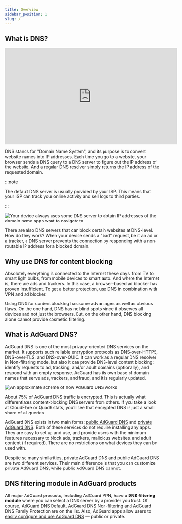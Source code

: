 ```yaml
---
title: Overview
sidebar_position: 1
slug: /
---
```


## What is DNS?

<iframe width="560" height="315" class="youtube-video" src="https://www.youtube-nocookie.com/embed/MSp7Ki03-LI" title="YouTube video player" frameborder="0" allow="accelerometer; autoplay; clipboard-write; encrypted-media; gyroscope; picture-in-picture" allowfullscreen></iframe>

DNS stands for "Domain Name System", and its purpose is to convert website names into IP addresses. Each time you go to a website, your browser sends a DNS query to a DNS server to figure out the IP address of the website. And a regular DNS resolver simply returns the IP address of the requested domain.

:::note

The default DNS server is usually provided by your ISP. This means that your ISP can track your online activity and sell logs to third parties.

:::

![Your device always uses some DNS server to obtain IP addresses of the domain name apps want to navigate to](https://cdn.adtidy.org/content/blog/articles/dns-cbs/scr1.png)

There are also DNS servers that can block certain websites at DNS-level. How do they work? When your device sends a "bad" request, be it an ad or a tracker, a DNS server prevents the connection by responding with a non-routable IP address for a blocked domain.

## Why use DNS for content blocking

Absolutely everything is connected to the Internet these days, from TV to smart light bulbs, from mobile devices to smart auto. And where the Internet is, there are ads and trackers. In this case, a browser-based ad blocker has proven insufficient. To get a better protection, use DNS in combination with VPN and ad blocker.

Using DNS for content blocking has some advantages as well as obvious flaws. On the one hand, DNS has no blind spots since it observes all devices and not just the browsers. But, on the other hand, DNS blocking alone cannot provide cosmetic filtering.

## What is AdGuard DNS?

AdGuard DNS is one of the most privacy-oriented DNS services on the market. It supports such reliable encryption protocols as DNS-over-HTTPS, DNS-over-TLS, and DNS-over-QUIC. It can work as a regular DNS resolver in Non-filtering mode, but also it can provide DNS-level content blocking: identify requests to ad, tracking, and/or adult domains (optionally), and respond with an empty response. AdGuard has its own base of domain names that serve ads, trackers, and fraud, and it is regularly updated.

![An approximate scheme of how AdGuard DNS works](https://cdn.adtidy.org/public/Adguard/Blog/scr2.png)

About 75% of AdGuard DNS traffic is encrypted. This is actually what differentiates content-blocking DNS servers from others. If you take a look at CloudFlare or Quad9 stats, you’ll see that encrypted DNS is just a small share of all queries.

AdGuard DNS exists in two main forms: [public AdGuard DNS](public-dns/overview) and [private AdGuard DNS](private-dns/overview). Both of these services do not require installing any apps. They are easy to set up and use, and provide users with the minimum features necessary to block ads, trackers, malicious websites, and adult content (if required). There are no restrictions on what devices they can be used with.

Despite so many similarities, private AdGuard DNS and public AdGuard DNS are two different services. Their main difference is that you can customize private AdGuard DNS, while public AdGuard DNS cannot.

## DNS filtering module in AdGuard products

All major AdGuard products, including AdGuard VPN, have a **DNS filtering module** where you can select a DNS server by a provider you trust. Of course, AdGuard DNS Default, AdGuard DNS Non-filtering and AdGuard DNS Family Protection are on the list. Also, AdGuard apps allow users to [easily configure and use AdGuard DNS](https://adguard-dns.io/public-dns.html) — public or private.

